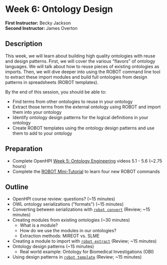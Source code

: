# Week 6: Ontology Design

**First Instructor:** Becky Jackson  
**Second Instructor:** James Overton

## Description
This week, we will learn about building high quality ontologies with reuse and design patterns. First, we will cover the various "flavors" of ontology languages. We will talk about how to reuse pieces of existing ontologies as imports. Then, we will dive deeper into using the ROBOT command line tool to extract these import modules and build full ontologies from design patterns in spreadsheets (ROBOT templates).

By the end of this session, you should be able to:
- Find terms from other ontologies to reuse in your ontology
- Extract those terms from the external ontology using ROBOT and import them into your ontology
- Identify ontology design patterns for the logical definitions in your ontology
- Create ROBOT templates using the ontology design patterns and use them to add to your ontology

## Preparation
- Complete OpenHPI [Week 5: Ontology Engineering](https://open.hpi.de/courses/semanticweb2015/items/1iXXFr86raHqrB5bRBJZeM) videos 5.1 - 5.6 (~2.75 hours)
- Complete the [ROBOT Mini-Tutorial](https://github.com/jamesaoverton/obook/blob/master/06-OntologyDesign/ROBOT_tutorial.md) to learn four new ROBOT commands

## Outline
- OpenHPI course review: questions? (~15 minutes)
- OWL ontology serializations ("formats") (~15 minutes)
- Converting between serializations with [`robot convert`](http://robot.obolibrary.org/convert) (Review; ~15 minutes)
- Creating modules from existing ontologies (~30 minutes)
  - What is a module?
  - How do we use the modules in our ontologies?
  - Extraction methods: MIREOT vs. SLME
- Creating a module to import with [`robot extract`](http://robot.obolibrary.org/extract) (Review; ~15 minutes)
- Ontology design patterns (~15 minutes)
  - Real world example: Ontology for Biomedical Investigations (OBI)
- Using design patterns in [`robot template`](http://robot.obolibrary.org/template) (Review; ~15 minutes)
